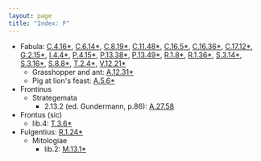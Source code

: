 ```yaml
---
layout: page
title: "Index: F"
---
```



 - Fabula: [C.4.16\*](../mirador.html#C.4.16), [C.6.14\*](../mirador.html#C.6.14), [C.8.19\*](../mirador.html#C.8.19), [C.11.48\*](../mirador.html#C.11.48), [C.16.5\*](../mirador.html#C.16.5), [C.16.36\*](../mirador.html#C.16.36), [C.17.12\*](../mirador.html#C.17.12), [G.2.15\*](../mirador.html#G.2.15), [I.4.4\*](../mirador.html#I.4.4), [P.4.15\*](../mirador.html#P.4.15), [P.13.38\*](../mirador.html#P.13.38), [P.13.49\*](../mirador.html#P.13.49), [R.1.8\*](../mirador.html#R.1.8), [R.1.36\*](../mirador.html#R.1.36), [S.3.14\*](../mirador.html#S.3.14), [S.3.16\*](../mirador.html#S.3.16), [S.8.8\*](../mirador.html#S.8.8), [T.2.4\*](../mirador.html#T.2.4), [V.12.21\*](../mirador.html#V.12.21)
   - Grasshopper and ant: [A.12.31\*](../mirador.html#A.12.31)
   - Pig at lion's feast: [A.5.6\*](../mirador.html#A.5.6)
 - Frontinus
   - Strategemata
     - 2.13.2 (ed. Gundermann, p.86): [A.27.58](../mirador.html#A.27.58)
 - Frontus (sic)
   - lib.4: [T.3.6\*](../mirador.html#T.3.6)
 - Fulgentius: [R.1.24\*](../mirador.html#R.1.24)
   - Mitologiae
     - lib.2: [M.13.1\*](../mirador.html#M.13.1)
